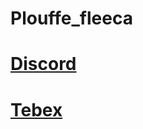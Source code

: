 # Plouffe_fleeca

# **[Discord](https://discord.gg/xJVCY9AvvW)**

# **[Tebex](https://plouffe.tebex.io)**

